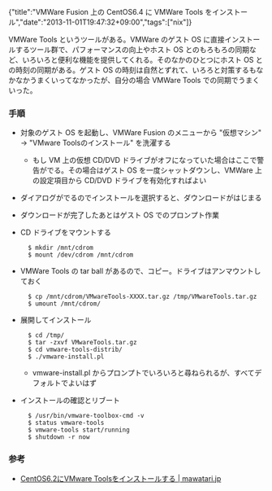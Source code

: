 {"title":"VMWare Fusion 上の CentOS6.4 に VMWare Tools をインストール","date":"2013-11-01T19:47:32+09:00","tags":["nix"]}

VMWare Tools というツールがある。VMWare のゲスト OS に直接インストールするツール群で、パフォーマンスの向上やホスト OS とのもろもろの同期など、いろいろと便利な機能を提供してくれる。そのなかのひとつにホスト OS との時刻の同期がある。ゲスト OS の時刻は自然とずれて、いろろと対策するもなかなかうまくいってなかったが、自分の場合 VMWare Tools での同期でうまくいった。

### 手順

- 対象のゲスト OS を起動し、VMWare Fusion のメニューから "仮想マシン" -> "VMware Toolsのインストール" を洗濯する
  - もし VM 上の仮想 CD/DVD ドライブがオフになっていた場合はここで警告がでる。その場合はゲスト OS を一度シャットダウンし、VMWare 上の設定項目から CD/DVD ドライブを有効化すればよい
- ダイアログがでるのでインストールを選択すると、ダウンロードがはじまる
- ダウンロードが完了したあとはゲスト OS でのプロンプト作業
- CD ドライブをマウントする

        $ mkdir /mnt/cdrom
        $ mount /dev/cdrom /mnt/cdrom

- VMWare Tools の tar ball があるので、コピー。ドライブはアンマウントしておく

        $ cp /mnt/cdrom/VMwareTools-XXXX.tar.gz /tmp/VMwareTools.tar.gz
        $ umount /mnt/cdrom/

- 展開してインストール

        $ cd /tmp/
        $ tar -zxvf VMwareTools.tar.gz
        $ cd vmware-tools-distrib/
        $ ./vmware-install.pl

  - vmware-install.pl からプロンプトでいろいろと尋ねられるが、すべてデフォルトでよいはず
- インストールの確認とリブート

        $ /usr/bin/vmware-toolbox-cmd -v
        $ status vmware-tools
        $ vmware-tools start/running
        $ shutdown -r now

### 参考

- [CentOS6.2にVMware Toolsをインストールする \| mawatari.jp](http://mawatari.jp/archives/centos-6-2-vmware-tools-install-log)
